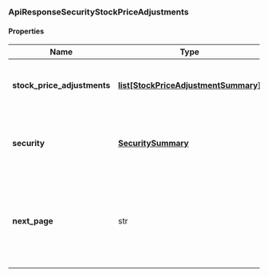 

[//]: # (CLASS:ApiResponseSecurityStockPriceAdjustments)

[//]: # (KIND:object)

### ApiResponseSecurityStockPriceAdjustments

#### Properties

[//]: # (START_DEFINITION)

Name | Type | Description
------------ | ------------- | -------------
**stock_price_adjustments** | [**list[StockPriceAdjustmentSummary]**](StockPriceAdjustmentSummary.md) | The stock price adjustments for the Security &nbsp;
**security** | [**SecuritySummary**](SecuritySummary.md) | The Security resolved from the given identifier &nbsp;
**next_page** | str | The token required to request the next page of the data. If null, no further results are available. &nbsp;

[//]: # (END_DEFINITION)


[//]: # (CONTAINED_CLASS:StockPriceAdjustmentSummary)


[//]: # (CONTAINED_CLASS:SecuritySummary)




